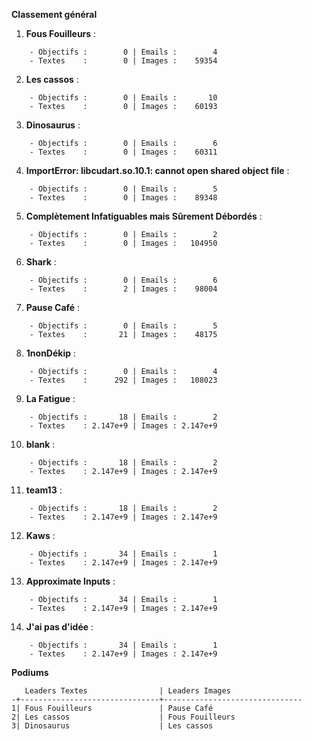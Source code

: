 __**Classement général**__
1. **Fous Fouilleurs** :
```
    - Objectifs :        0 | Emails :        4
    - Textes    :        0 | Images :    59354
```

2. **Les cassos** :
```
    - Objectifs :        0 | Emails :       10
    - Textes    :        0 | Images :    60193
```

3. **Dinosaurus** :
```
    - Objectifs :        0 | Emails :        6
    - Textes    :        0 | Images :    60311
```

4. **ImportError: libcudart.so.10.1: cannot open shared object file** :
```
    - Objectifs :        0 | Emails :        5
    - Textes    :        0 | Images :    89348
```

5. **Complètement Infatiguables mais Sûrement Débordés** :
```
    - Objectifs :        0 | Emails :        2
    - Textes    :        0 | Images :   104950
```

6. **Shark** :
```
    - Objectifs :        0 | Emails :        6
    - Textes    :        2 | Images :    98004
```

7. **Pause Café** :
```
    - Objectifs :        0 | Emails :        5
    - Textes    :       21 | Images :    48175
```

8. **1nonDékip** :
```
    - Objectifs :        0 | Emails :        4
    - Textes    :      292 | Images :   108023
```

9. **La Fatigue** :
```
    - Objectifs :       18 | Emails :        2
    - Textes    : 2.147e+9 | Images : 2.147e+9
```

10. **blank** :
```
    - Objectifs :       18 | Emails :        2
    - Textes    : 2.147e+9 | Images : 2.147e+9
```

11. **team13** :
```
    - Objectifs :       18 | Emails :        2
    - Textes    : 2.147e+9 | Images : 2.147e+9
```

12. **Kaws** :
```
    - Objectifs :       34 | Emails :        1
    - Textes    : 2.147e+9 | Images : 2.147e+9
```

13. **Approximate Inputs** :
```
    - Objectifs :       34 | Emails :        1
    - Textes    : 2.147e+9 | Images : 2.147e+9
```

14. **J'ai pas d'idée** :
```
    - Objectifs :       34 | Emails :        1
    - Textes    : 2.147e+9 | Images : 2.147e+9
```


__**Podiums**__
```
   Leaders Textes                | Leaders Images                
-+-------------------------------+-------------------------------
1| Fous Fouilleurs               | Pause Café                    
2| Les cassos                    | Fous Fouilleurs               
3| Dinosaurus                    | Les cassos                    
```
